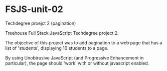 # FSJS-unit-02
 Techdegree proejct 2 (pagination)

Treehouse Full Stack JavaScript Techdegree project 2.

The objective of this project was to add pagination to a web page that has a list of 'students', displaying 10 students to a page.

By using Unobtrusive JavaScript (and Progressive Enhancement in particular), the page should 'work' with or without javascript enabled.

